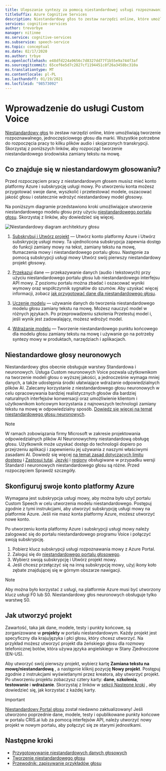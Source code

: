 ```yaml
---
title: Ulepszanie syntezy za pomocą niestandardowej usługi rozpoznawania mowy
titleSuffix: Azure Cognitive Services
description: Niestandardowy głos to zestaw narzędzi online, które umożliwiają tworzenie rozpoznawalnego, jednoczęściowego głosu dla marki. Wszystkie potrzebne do rozpoczęcia pracy to kilku plików audio i skojarzonych transkrypcji. Skorzystaj z poniższych linków, aby rozpocząć tworzenie niestandardowego środowiska zamiany mowy na tekst.
services: cognitive-services
author: trevorbye
manager: nitinme
ms.service: cognitive-services
ms.subservice: speech-service
ms.topic: conceptual
ms.date: 02/17/2020
ms.author: trbye
ms.openlocfilehash: e48dfd224a9656c7d8327dd77f1b55e9a744f3af
ms.sourcegitcommit: 65cef6e5d7c2827cf1194451c8f26a3458bc310a
ms.translationtype: MT
ms.contentlocale: pl-PL
ms.lasthandoff: 01/19/2021
ms.locfileid: "98573092"
---
```

# <a name="get-started-with-custom-voice"></a>Wprowadzenie do usługi Custom Voice

[Niestandardowy głos](https://aka.ms/customvoice) to zestaw narzędzi online, które umożliwiają tworzenie rozpoznawalnego, jednoczęściowego głosu dla marki. Wszystkie potrzebne do rozpoczęcia pracy to kilku plików audio i skojarzonych transkrypcji. Skorzystaj z poniższych linków, aby rozpocząć tworzenie niestandardowego środowiska zamiany tekstu na mowę.

## <a name="whats-in-custom-voice"></a>Co znajduje się w niestandardowym głosowaniu?

Przed rozpoczęciem pracy z niestandardowym głosem musisz mieć konto platformy Azure i subskrypcję usługi mowy. Po utworzeniu konta możesz przygotować swoje dane, wyszkolić i przetestować modele, oszacować jakość głosu i ostatecznie wdrożyć niestandardowy model głosowy.

Na poniższym diagramie przedstawiono kroki umożliwiające utworzenie niestandardowego modelu głosu przy użyciu [niestandardowego portalu głosu](https://aka.ms/customvoice). Skorzystaj z linków, aby dowiedzieć się więcej.

![Niestandardowy diagram architektury głosu](media/custom-voice/custom-voice-diagram.png)

1. [Subskrybuj i Utwórz projekt](#set-up-your-azure-account) — Utwórz konto platformy Azure i Utwórz subskrypcję usługi mowy. Ta ujednolicona subskrypcja zapewnia dostęp do funkcji zamiany mowy na tekst, zamiany tekstu na mowę, tłumaczenia mowy i niestandardowego portalu głosu. Następnie za pomocą subskrypcji usługi mowy Utwórz swój pierwszy niestandardowy projekt głosowy.

2. [Przekazuj](how-to-custom-voice-create-voice.md#upload-your-datasets) dane — przekazywanie danych (audio i tekstowych) przy użyciu niestandardowego portalu głosu lub niestandardowego interfejsu API mowy. Z poziomu portalu można zbadać i oszacować wyniki wymowy oraz współczynnik sygnałów do szumów. Aby uzyskać więcej informacji, zobacz [jak przygotować dane dla niestandardowego głosu](how-to-custom-voice-prepare-data.md).

3. [Uczenie modelu](how-to-custom-voice-create-voice.md#build-your-custom-voice-model) — używanie danych do tworzenia niestandardowego modelu głosu zamiany tekstu na mowę. Możesz nauczyć model w różnych językach. Po przeprowadzeniu szkolenia Przetestuj model i, jeśli wynik jest zadowalający, możesz wdrożyć model.

4. [Wdrażanie modelu](how-to-custom-voice-create-voice.md#create-and-use-a-custom-voice-endpoint) — Tworzenie niestandardowego punktu końcowego dla modelu głosu zamiany tekstu na mowę i używanie go na potrzeby syntezy mowy w produktach, narzędziach i aplikacjach.

## <a name="custom-neural-voices"></a>Niestandardowe głosy neuronowych

Niestandardowy głos obecnie obsługuje warstwy Standardowa i neuronowych. Usługa Custom neuronowych Voice pozwala użytkownikom na tworzenie modeli głosu o wyższej jakości, a jednocześnie wymaga mniej danych, a także udostępnia środki ułatwiające wdrażanie odpowiedzialnych plików AI. Zalecamy korzystanie z niestandardowego głosu neuronowych w celu opracowywania bardziej realistycznych głosów dla bardziej naturalnych interfejsów konwersacji oraz umożliwienie klientom i użytkownikom końcowym korzystania z najnowszych technologii zamiany tekstu na mowę w odpowiedzialny sposób. [Dowiedz się więcej na temat niestandardowego głosu neuronowych](https://aka.ms/CNV-Transparency-Note). 

> [!NOTE]
> W ramach zobowiązania firmy Microsoft w zakresie projektowania odpowiedzialnych plików AI Neuronowychmy niestandardową obsługę głosu. Użytkownik może uzyskać dostęp do technologii dopiero po przejrzeniu aplikacji i zapewnieniu jej używania z naszymi właściwymi zasadami AI. Dowiedz się więcej [na temat zasad dotyczących limitu dostępu](https://aka.ms/gating-overview) i [Zastosuj tutaj](https://aka.ms/customneural). [Języki](language-support.md#customization) i [regiony](regions.md#custom-voices) obsługiwane w przypadku wersji Standard i neuronowych niestandardowego głosu są różne. Przed rozpoczęciem Sprawdź szczegóły.  

## <a name="set-up-your-azure-account"></a>Skonfiguruj swoje konto platformy Azure

Wymagana jest subskrypcja usługi mowy, aby można było użyć portalu Custom Speech w celu utworzenia modelu niestandardowego. Postępuj zgodnie z tymi instrukcjami, aby utworzyć subskrypcję usługi mowy na platformie Azure. Jeśli nie masz konta platformy Azure, możesz utworzyć nowe konto.  

Po utworzeniu konta platformy Azure i subskrypcji usługi mowy należy zalogować się do portalu niestandardowego programu Voice i połączyć swoją subskrypcję.

1. Pobierz klucz subskrypcji usługi rozpoznawania mowy z Azure Portal.
2. Zaloguj się do [niestandardowego portalu głosowego](https://aka.ms/custom-voice).
3. Wybierz swoją subskrypcję i Utwórz projekt mowy.
4. Jeśli chcesz przełączyć się na inną subskrypcję mowy, użyj ikony koło zębate znajdującej się w górnym obszarze nawigacji.

> [!NOTE]
> Aby można było korzystać z usługi, na platformie Azure musi być utworzony klucz usługi F0 lub S0. Niestandardowy głos neuronowych obsługuje tylko warstwę S0. 

## <a name="how-to-create-a-project"></a>Jak utworzyć projekt

Zawartość, taka jak dane, modele, testy i punkty końcowe, są zorganizowane w **projekty** w portalu niestandardowym. Każdy projekt jest specyficzny dla kraju/języka i płci głosu, który chcesz utworzyć. Na przykład możesz utworzyć projekt dla żeńskiego głosu dla rozmowy telefonicznej botów, która używa języka angielskiego w Stany Zjednoczone (EN-US).

Aby utworzyć swój pierwszy projekt, wybierz kartę **Zamiana tekstu na mowę/niestandardową** , a następnie kliknij pozycję **Nowy projekt**. Postępuj zgodnie z instrukcjami wyświetlanymi przez kreatora, aby utworzyć projekt. Po utworzeniu projektu zobaczysz cztery karty: **dane**, **szkolenia**, **testowanie** i **wdrażanie**. Skorzystaj z linków w [sekcji Następne kroki](#next-steps) , aby dowiedzieć się, jak korzystać z każdej karty.

> [!IMPORTANT]
> [Niestandardowy Portal głosu](https://aka.ms/custom-voice) został niedawno zaktualizowany! Jeśli utworzono poprzednie dane, modele, testy i opublikowane punkty końcowe w portalu CRIS.ai lub za pomocą interfejsów API, należy utworzyć nowy projekt w nowym portalu, aby połączyć się ze starymi jednostkami.

## <a name="next-steps"></a>Następne kroki

- [Przygotowywanie niestandardowych danych głosowych](how-to-custom-voice-prepare-data.md)
- [Tworzenie niestandardowego głosu](how-to-custom-voice-create-voice.md)
- [Przewodnik: zapisywanie przykładów głosu](record-custom-voice-samples.md)
